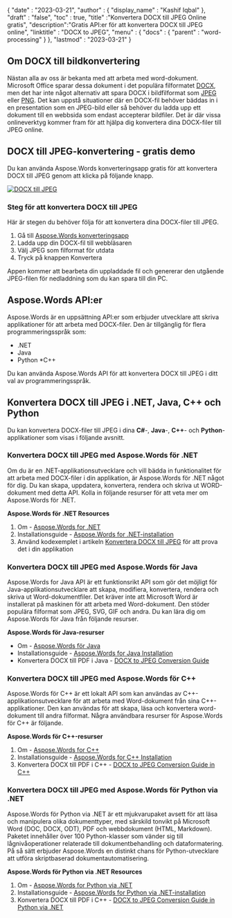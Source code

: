 {
  "date" : "2023-03-21",
  "author" : {
    "display_name" : "Kashif Iqbal"
},
  "draft" : "false",
  "toc" : true,
  "title" :"Konvertera DOCX till JPEG Online gratis",
  "description":"Gratis API:er för att konvertera DOCX till JPEG online",
  "linktitle" : "DOCX to JPEG",
  "menu" : {
    "docs" : {
      "parent" : "word-processing"
}
},
  "lastmod" : "2023-03-21"
}

## Om DOCX till bildkonvertering

Nästan alla av oss är bekanta med att arbeta med word-dokument. Microsoft Office sparar dessa dokument i det populära filformatet [DOCX](/sv/word-processing/docx/), men det har inte något alternativ att spara DOCX i bildfilformat som [JPEG](/sv/image/jpeg/) eller [ PNG](/sv/image/png/). Det kan uppstå situationer där en DOCX-fil behöver bäddas in i en presentation som en JPEG-bild eller så behöver du ladda upp ett dokument till en webbsida som endast accepterar bildfiler. Det är där vissa onlineverktyg kommer fram för att hjälpa dig konvertera dina DOCX-filer till JPEG online.


## DOCX till JPEG-konvertering - gratis demo

Du kan använda Aspose.Words konverteringsapp gratis för att konvertera DOCX till JPEG genom att klicka på följande knapp.

[![DOCX till JPEG](../docx-to-jpg.png?width=120px&height=60px)](https://products.aspose.app/words/conversion/docx-to-jpg)

### Steg för att konvertera DOCX till JPEG

Här är stegen du behöver följa för att konvertera dina DOCX-filer till JPEG.

1. Gå till [Aspose.Words konverteringsapp](https://products.aspose.app/words/conversion/docx-to-jpg)
1. Ladda upp din DOCX-fil till webbläsaren
1. Välj JPEG som filformat för utdata
1. Tryck på knappen Konvertera

Appen kommer att bearbeta din uppladdade fil och genererar den utgående JPEG-filen för nedladdning som du kan spara till din PC.

## Aspose.Words API:er

Aspose.Words är en uppsättning API:er som erbjuder utvecklare att skriva applikationer för att arbeta med DOCX-filer. Den är tillgänglig för flera programmeringsspråk som:

* .NET
* Java
* Python
*C++

Du kan använda Aspose.Words API för att konvertera DOCX till JPEG i ditt val av programmeringsspråk.

## Konvertera DOCX till JPEG i .NET, Java, C++ och Python

Du kan konvertera DOCX-filer till JPEG i dina **C#**-, **Java**-, **C++**- och **Python**-applikationer som visas i följande avsnitt.

### Konvertera DOCX till JPEG med Aspose.Words för .NET

Om du är en .NET-applikationsutvecklare och vill bädda in funktionalitet för att arbeta med DOCX-filer i din applikation, är Aspose.Words för .NET något för dig. Du kan skapa, uppdatera, konvertera, rendera och skriva ut WORD-dokument med detta API. Kolla in följande resurser för att veta mer om Aspose.Words för .NET.

**Aspose.Words för .NET Resources**

1. Om - [Aspose.Words for .NET](https://products.aspose.com/words/net/)
1. Installationsguide - [Aspose.Words for .NET-installation](https://docs.aspose.com/words/net/installation/)
1. Använd kodexemplet i artikeln [Konvertera DOCX till JPEG](https://docs.aspose.com/words/net/convert-a-document-to-an-image/) för att prova det i din applikation

### Konvertera DOCX till JPEG med Aspose.Words för Java

Aspose.Words for Java API är ett funktionsrikt API som gör det möjligt för Java-applikationsutvecklare att skapa, modifiera, konvertera, rendera och skriva ut Word-dokumentfiler. Det kräver inte att Microsoft Word är installerat på maskinen för att arbeta med Word-dokument. Den stöder populära filformat som JPEG, SVG, GIF och andra. Du kan lära dig om Aspose.Words för Java från följande resurser.

**Aspose.Words för Java-resurser**

* Om - [Aspose.Words för Java](https://products.aspose.com/words/java/)
* Installationsguide - [Aspose.Words for Java Installation](https://docs.aspose.com/words/java/installation/)
* Konvertera DOCX till PDF i Java - [DOCX to JPEG Conversion Guide](https://docs.aspose.com/words/java/convert-a-document-to-an-image/)

### Konvertera DOCX till JPEG med Aspose.Words för C++

Aspose.Words för C++ är ett lokalt API som kan användas av C++-applikationsutvecklare för att arbeta med Word-dokument från sina C++-applikationer. Den kan användas för att skapa, läsa och konvertera word-dokument till andra filformat. Några användbara resurser för Aspose.Words för C++ är följande.

**Aspose.Words för C++-resurser**

1. Om - [Aspose.Words for C++](https://products.aspose.com/words/cpp/)
1. Installationsguide - [Aspose.Words for C++ Installation](https://docs.aspose.com/words/cpp/installation/)
1. Konvertera DOCX till PDF i C++ - [DOCX to JPEG Conversion Guide in C++](https://docs.aspose.com/words/cpp/convert-a-document-to-an-image/)

### Konvertera DOCX till JPEG med Aspose.Words för Python via .NET

Aspose.Words för Python via .NET är ett mjukvarupaket avsett för att läsa och manipulera olika dokumenttyper, med särskild tonvikt på Microsoft Word (DOC, DOCX, ODT), PDF och webbdokument (HTML, Markdown). Paketet innehåller över 100 Python-klasser som vänder sig till lågnivåoperationer relaterade till dokumentbehandling och dataformatering. På så sätt erbjuder Aspose.Words en distinkt chans för Python-utvecklare att utföra skriptbaserad dokumentautomatisering.

**Aspose.Words för Python via .NET Resources**

1. Om - [Aspose.Words for Python via .NET](https://products.aspose.com/words/python-net/)
1. Installationsguide - [Aspose.Words for Python via .NET-installation](https://releases.aspose.com/words/python/)
1. Konvertera DOCX till PDF i C++ - [DOCX to JPEG Conversion Guide in Python via .NET](https://docs.aspose.com/words/python-net/convert-a-document-to-an-image/ )

